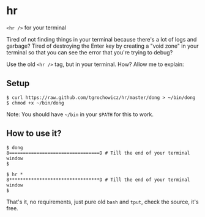 hr
==

`<hr />` for your terminal


Tired of not finding things in your terminal because there's a lot of logs and
garbage? Tired of destroying the Enter key by creating a "void zone" in your
terminal so that you can see the error that you're trying to debug?

Use the old `<hr />` tag, but in your terminal. How? Allow me to explain:

## Setup

    $ curl https://raw.github.com/tgrochowicz/hr/master/dong > ~/bin/dong
    $ chmod +x ~/bin/dong

Note: You should have `~/bin` in your `$PATH` for this to work.

## How to use it?

    $ dong
    8=================================D # Till the end of your terminal window
    $

    $ hr *
    8*********************************D # Till the end of your terminal window
    $
    
That's it, no requirements, just pure old `bash` and `tput`, check the source,
it's free.

